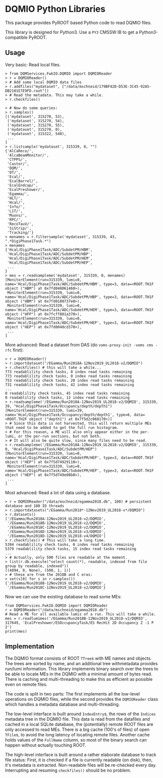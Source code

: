 DQMIO Python Libraries
======================

This package provides PyROOT based Python code to read DQMIO files.

This library is designed for Python3. Use a `PY3` CMSSW IB to get a Python3-compatible PyROOT.

Usage
-----

Very basic: Read local files.

```
> from DQMServices.FwkIO.DQMIO import DQMIOReader
> r = DQMIOReader()
> # Add some local DQMIO data files
> r.addfiles("mydataset", ["/data/mschneid/179BF42D-D53E-3C45-92A5-DB2101E7E9FD.root"])
> # Read the metadata. This may take a while.
> r.checkfiles()

> # Now do some queries:
> r.samples()
[('mydataset', 315270, 53),
 ('mydataset', 315270, 54),
 ('mydataset', 315270, 55),
 ('mydataset', 315270, 0),
 ('mydataset', 315322, 540),
 ...
]
> r.listsample('mydataset', 315339, 0, "")
{'AlCaReco/',
 'AlcaBeamMonitor/',
 'CTPPS/',
 'Castor/',
 'DQM/',
 'DT/',
 'Ecal/',
 'EcalBarrel/',
 'EcalEndcap/',
 'EcalPreshower/',
 'Egamma/',
 'HLT/',
 'Hcal/',
 'Info/',
 'L1T/',
 'Muons/',
 'RPC/',
 'RecoTauV/',
 'SiStrip/',
 'Tracking/'}
> menames = r.filtersample('mydataset', 315339, 43, ".*DigiPhase1Task.*")
> menames
{'Hcal/DigiPhase1Task/ADC/SubdetPM/HBM',
 'Hcal/DigiPhase1Task/ADC/SubdetPM/HBP',
 'Hcal/DigiPhase1Task/ADC/SubdetPM/HEM',
 'Hcal/DigiPhase1Task/ADC/SubdetPM/HEP',
 ...
}
> mes = r.readsampleme('mydataset', 315339, 0, menames)
[MonitorElement(run=315339, lumi=0, name='Hcal/DigiPhase1Task/ADC/SubdetPM/HBM', type=3, data=<ROOT.TH1F object ("HBM") at 0x7fd040061460>),
 MonitorElement(run=315339, lumi=0, name='Hcal/DigiPhase1Task/ADC/SubdetPM/HBP', type=3, data=<ROOT.TH1F object ("HBM") at 0x7fd0180737e0>),
 MonitorElement(run=315339, lumi=0, name='Hcal/DigiPhase1Task/ADC/SubdetPM/HEM', type=3, data=<ROOT.TH1F object ("HFP") at 0x7fcff801a370>),
 MonitorElement(run=315339, lumi=0, name='Hcal/DigiPhase1Task/ADC/SubdetPM/HEP', type=3, data=<ROOT.TH1F object ("HEP") at 0x7fd0040cd370>),
 ...
]
```

More advanced: Read a dataset from DAS (do `voms-proxy-init -voms cms -rfc` first):
```
> r = DQMIOReader()
> r.importdataset("/EGamma/Run2018A-12Nov2019_UL2018-v2/DQMIO") 
> r.checkfiles() # this will take a while...
773 readablility check tasks, 0 index read tasks remaining
773 readablility check tasks, 0 index read tasks remaining
753 readablility check tasks, 20 index read tasks remaining
731 readablility check tasks, 42 index read tasks remaining
...
0 readablility check tasks, 45 index read tasks remaining
0 readablility check tasks, 13 index read tasks remaining
> r.readsampleme('/EGamma/Run2018A-12Nov2019_UL2018-v2/DQMIO', 315339, 39, "Hcal/DigiPhase1Task/Occupancy/depth/depth1")
[MonitorElement(run=315339, lumi=39, name='Hcal/DigiPhase1Task/Occupancy/depth/depth1', type=6, data=<ROOT.TH2F object ("depth1") at 0x7f5d2c068170>)]
> # Since this data is not harvested, this will return multiple MEs that need to be added to get the full run histogram.
> # For this reason, a ME will also only appear either in the per-lumi, or the per-run sections, but not both.
> # It will also be quite slow, since many files need to be read.
> r.readsampleme('/EGamma/Run2018A-12Nov2019_UL2018-v2/DQMIO', 315339, 0, "Hcal/DigiPhase1Task/ADC/SubdetPM/HEP")
[MonitorElement(run=315339, lumi=0, name='Hcal/DigiPhase1Task/ADC/SubdetPM/HEP', type=3, data=<ROOT.TH1F object ("HEP") at 0x7f5d74929110>),
 MonitorElement(run=315339, lumi=0, name='Hcal/DigiPhase1Task/ADC/SubdetPM/HEP', type=3, data=<ROOT.TH1F object ("HEP") at 0x7f5d749e08b0>),
 ...
] 
```
Most advanced: Read a lot of data using a database.
```
> r = DQMIOReader("/data/mschneid/egamma2018.db", 100) # persistent database and 100 IO threads
> r.importdatasets("/EGamma/Run2018*-12Nov2019_UL2018-v*/DQMIO")
> r.datasets()
['/EGamma/Run2018A-12Nov2019_UL2018-v2/DQMIO',
 '/EGamma/Run2018B-12Nov2019_UL2018-v2/DQMIO',
 '/EGamma/Run2018C-12Nov2019_UL2018-v2/DQMIO',
 '/EGamma/Run2018D-12Nov2019_UL2018-v3/DQMIO',
 '/EGamma/Run2018D-12Nov2019_UL2018-v4/DQMIO']
> r.checkfiles() # This will take a long time.
5394 readablility check tasks, 0 index read tasks remaining
5379 readablility check tasks, 15 index read tasks remaining
...
> # Actually, only 500 files are readable at the moment.
> list(r.db.execute("select count(*), readable, indexed from file group by readable, indexed")) 
[(4894, 0, None), (500, 1, 1)]
> # these are from the 2018B and C eras:
> set(s[0] for s in r.samples())
{'/EGamma/Run2018B-12Nov2019_UL2018-v2/DQMIO',
 '/EGamma/Run2018C-12Nov2019_UL2018-v2/DQMIO'}
```

Now we can use the existing database to read some MEs:
```
from DQMServices.FwkIO.DQMIO import DQMIOReader
r = DQMIOReader("/data/mschneid/egamma2018.db")
# Read a ME for all available lumis of a run. This will take a while.
mes = r.readlumimes('/EGamma/Run2018B-12Nov2019_UL2018-v2/DQMIO', 317649, 'EcalPreshower/ESOccupancyTask/ES RecHit 2D Occupancy Z -1 P 2')
print(mes)
```

Implementation
--------------

The DQMIO format consists of ROOT `TTree`s with ME names and objects. The trees are sorted by name, and an additional tree withmetadata provides run/lumi information. This library implements binary search over the trees to be able to locate MEs in the DQMIO with a minimal amount of bytes read. There is caching and multi-threading to make this as efficient as possible even on remote files.

The code is split in two parts: The first implements all the low-level operations on DQMIO files, while the second provides the `DQMIOReader` class which handles a metadata database and multi-threading.

The low-level interface is built around `IndexEntry`s, the rows of the `Indices` metadata tree in the DQMIO file. This data is read from the datafiles and cached in a local SQLite database, the (potentially) remote ROOT files are only accessed to read MEs. There is a big cache (100's of files) of open `TFile`s, to avoid the long latency of locating remote files. Another cache holds values of the `FullName` column, so most of the binary search can happen without actually touching ROOT.

The high-level interface is built around a rather elaborate database to track file status: First, it is checked if a file is currently readable (on disk), then, it's metadata is extracted. Non-readable files will be re-checked every day. Interrupting and resuming `checkfiles()` should be no problem.
